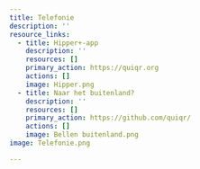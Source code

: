 ```yaml
---
title: Telefonie
description: ''
resource_links:
  - title: Hipper+-app
    description: ''
    resources: []
    primary_action: https://quiqr.org
    actions: []
    image: Hipper.png
  - title: Naar het buitenland?
    description: ''
    resources: []
    primary_action: https://github.com/quiqr/
    actions: []
    image: Bellen buitenland.png
image: Telefonie.png

---
```






























